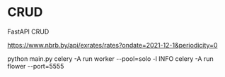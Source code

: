 # CRUD
FastAPI CRUD

https://www.nbrb.by/api/exrates/rates?ondate=2021-12-1&periodicity=0


python main.py
celery -A run worker --pool=solo -l INFO
celery -A run flower --port=5555